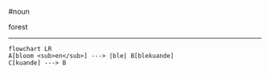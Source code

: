 #noun

forest

***
```mermaid  
flowchart LR
A[bloom <sub>en</sub>] ---> |ble| B[blekuande]
C[kuande] ---> B
```